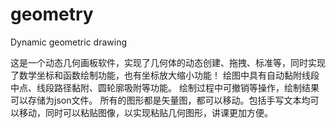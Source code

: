 # geometry
 Dynamic geometric drawing 
 
这是一个动态几何画板软件，实现了几何体的动态创建、拖拽、标准等，同时实现了数学坐标和函数绘制功能，也有坐标放大缩小功能！
绘图中具有自动黏附线段中点、线段路径黏附、圆轮廓吸附等功能。
绘制过程中可撤销等操作，绘制结果可以存储为json文件。
所有的图形都是矢量图，都可以移动。包括手写文本均可以移动，同时可以粘贴图像，以实现粘贴几何图形，讲课更加方便。

